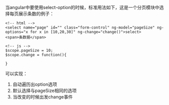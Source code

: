 当angular中要使用select-option的时候，标准用法如下，这是一个分页模块中选择每页展示条数的例子：
```
<!-- html -->
<select name="page" id="" class="form-control" ng-model="pageSize" ng-options="x for x in [10,20,30]" ng-change="change()">select>
<span>条数据</span>

<!-- js -->
$scope.pageSize = 10;
$scope.change = function(){
	
}
```
可以实现：

1. 自动遍历出option选项
2. 默认选择与pageSize相同的选项
3. 当改变的时候出发change事件

